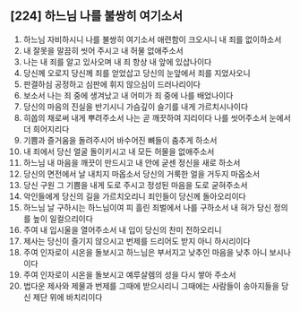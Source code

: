 ## [224] 하느님 나를 불쌍히 여기소서

1) 하느님 자비하시니 나를 불쌍히 여기소서 애련함이 크오시니 내 죄를 없이하소서
2) 내 잘못을 말끔히 씻어 주시고 내 허물 없애주소서
3) 나는 내 죄를 알고 있사오며 내 죄 항상 내 앞에 있삽나이다
4) 당신께 오로지 당신께 죄를 얻었삽고 당신의 눈앞에서 죄를 지었사오니
5) 판결하심 공정하고 심판에 휘지 않으심이 드러나리이다
6) 보소서 나는 죄 중에 생겨났고 내 어미가 죄 중에 나를 배었나이다
7) 당신의 마음의 진실을 반기시니 가슴깊이 슬기를 내게 가르치시나이다
8) 히쏩의 채로써 내게 뿌려주소서 나는 곧 깨끗하여 지리이다 나를 씻어주소서 눈에서 더 희어지리다
9) 기쁨과 즐거움을 돌려주시어 바수어진 뼈들이 춤추게 하소서
10) 내 죄에서 당신 얼굴 돌이키시고 내 모든 허물을 없애주소서
11) 하느님 내 마음을 깨끗이 만드시고 내 안에 굳센 정신을 새로 하소서
12) 당신의 면전에서 날 내치지 마옵소서 당신의 거룩한 얼을 거두지 마옵소서
13) 당신 구원 그 기쁨을 내게 도로 주시고 정성된 마음을 도로 굳혀주소서
14) 악인들에게 당신의 길을 가르치오리니 죄인들이 당신께 돌아오리이다
15) 하느님 날 구하시는 하느님이여 피 흘린 죄벌에서 나를 구하소서 내 혀가 당신 정의를 높이 일컬으리이다
16) 주여 내 입시울을 열어주소서 내 입이 당신의 찬미 전하오리니
17) 제사는 당신이 즐기지 않으시고 번제를 드리어도 받지 아니 하시리이다
18) 주여 인자로이 시온을 돌보시고 하느님은 부서지고 낮추인 마음을 낮추 아니 보시나이다
19) 주여 인자로이 시온을 돌보시고 예루살렘의 성을 다시 쌓아 주소서
20) 법다운 제사와 제물과 번제를 그때에 받으시리니 그때에는 사람들이 송아지들을 당신 제단 위에 바치리이다
